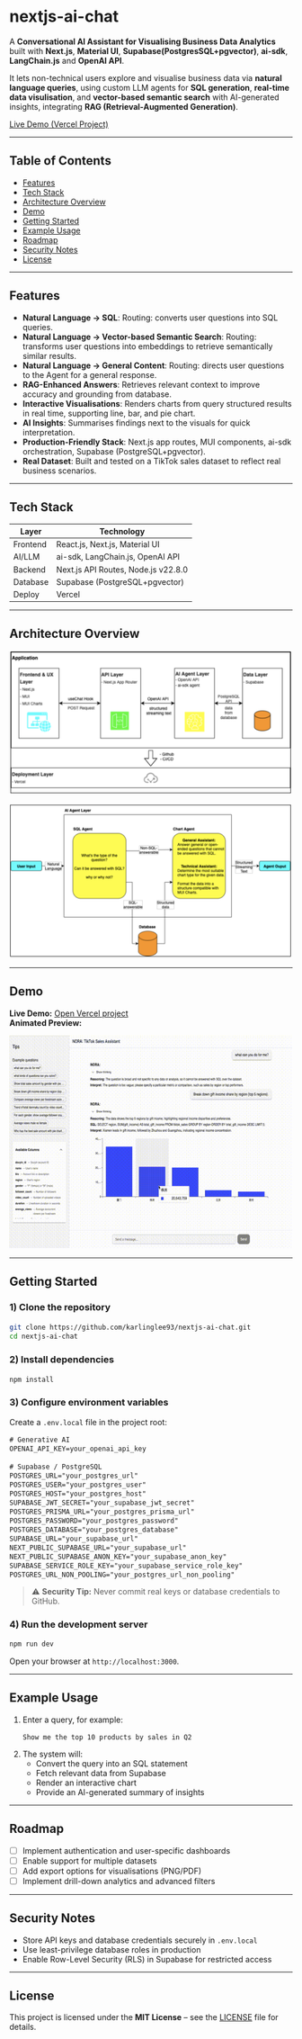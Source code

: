 # nextjs-ai-chat

A **Conversational AI Assistant for Visualising Business Data Analytics** built with **Next.js**, **Material UI**, **Supabase(PostgresSQL+pgvector)**, **ai-sdk**, **LangChain.js** and **OpenAI API**.  

It lets non-technical users explore and visualise business data via **natural language queries**, using custom LLM agents for **SQL generation**, **real-time data visulisation**, and **vector-based semantic search** with AI-generated insights, integrating **RAG (Retrieval-Augmented Generation)**.

[Live Demo (Vercel Project)](https://nextjs-ai-chat-mu-ten.vercel.app)

---

## Table of Contents

- [Features](#features)  
- [Tech Stack](#tech-stack)  
- [Architecture Overview](#architecture-overview)  
- [Demo](#demo)  
- [Getting Started](#getting-started)  
- [Example Usage](#example-usage)  
- [Roadmap](#roadmap)  
- [Security Notes](#security-notes)  
- [License](#license)

---

## Features

- **Natural Language → SQL**: Routing: converts user questions into SQL queries.
- **Natural Language → Vector-based Semantic Search**: Routing: transforms user questions into embeddings to retrieve semantically similar results.
- **Natural Language → General Content**: Routing: directs user questions to the Agent for a general response.
- **RAG-Enhanced Answers**: Retrieves relevant context to improve accuracy and grounding from database.  
- **Interactive Visualisations**: Renders charts from query structured results in real time, supporting line, bar, and pie chart.  
- **AI Insights**: Summarises findings next to the visuals for quick interpretation.  
- **Production-Friendly Stack**: Next.js app routes, MUI components, ai-sdk orchestration, Supabase (PostgreSQL+pgvector).  
- **Real Dataset**: Built and tested on a TikTok sales dataset to reflect real business scenarios.

---

## Tech Stack

| Layer      | Technology |
|-----------|------------|
| Frontend  | React.js, Next.js, Material UI |
| AI/LLM    | ai-sdk, LangChain.js, OpenAI API |
| Backend   | Next.js API Routes, Node.js v22.8.0 |
| Database  | Supabase (PostgreSQL+pgvector) |
| Deploy    | Vercel |

---

## Architecture Overview

![Demo GIF](public/architecture_design.png)

![Demo GIF](public/agent_design.png)

---

## Demo

**Live Demo:** [Open Vercel project](https://nextjs-ai-chat-mu-ten.vercel.app)  
**Animated Preview:**

![Demo GIF](public/demo.gif)

---

## Getting Started

### 1) Clone the repository

```bash
git clone https://github.com/karlinglee93/nextjs-ai-chat.git
cd nextjs-ai-chat
```

### 2) Install dependencies

```bash
npm install
```

### 3) Configure environment variables

Create a `.env.local` file in the project root:

```env
# Generative AI
OPENAI_API_KEY=your_openai_api_key

# Supabase / PostgreSQL
POSTGRES_URL="your_postgres_url"
POSTGRES_USER="your_postgres_user"
POSTGRES_HOST="your_postgres_host"
SUPABASE_JWT_SECRET="your_supabase_jwt_secret"
POSTGRES_PRISMA_URL="your_postgres_prisma_url"
POSTGRES_PASSWORD="your_postgres_password"
POSTGRES_DATABASE="your_postgres_database"
SUPABASE_URL="your_supabase_url"
NEXT_PUBLIC_SUPABASE_URL="your_supabase_url"
NEXT_PUBLIC_SUPABASE_ANON_KEY="your_supabase_anon_key"
SUPABASE_SERVICE_ROLE_KEY="your_supabase_service_role_key"
POSTGRES_URL_NON_POOLING="your_postgres_url_non_pooling"
```

> ⚠ **Security Tip:** Never commit real keys or database credentials to GitHub.

### 4) Run the development server

```bash
npm run dev
```

Open your browser at `http://localhost:3000`.

---

## Example Usage

1. Enter a query, for example:
   ```
   Show me the top 10 products by sales in Q2
   ```
2. The system will:
   - Convert the query into an SQL statement  
   - Fetch relevant data from Supabase  
   - Render an interactive chart  
   - Provide an AI-generated summary of insights

---

## Roadmap

- [ ] Implement authentication and user-specific dashboards  
- [ ] Enable support for multiple datasets  
- [ ] Add export options for visualisations (PNG/PDF)  
- [ ] Implement drill-down analytics and advanced filters  

---

## Security Notes

- Store API keys and database credentials securely in `.env.local`  
- Use least-privilege database roles in production  
- Enable Row-Level Security (RLS) in Supabase for restricted access  

---

## License

This project is licensed under the **MIT License** – see the [LICENSE](LICENSE) file for details.

